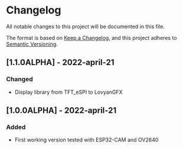 # Changelog
All notable changes to this project will be documented in this file.

The format is based on [Keep a Changelog](https://keepachangelog.com/en/1.0.0/),
and this project adheres to [Semantic Versioning](https://semver.org/spec/v2.0.0.html).


## [1.1.0ALPHA] - 2022-april-21
### Changed
- Display library from TFT_eSPI to LovyanGFX

## [1.0.0ALPHA] - 2022-april-21
### Added
- First working version tested with ESP32-CAM and OV2640